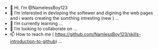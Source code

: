 - 👋 Hi, I’m @NamelessBoy123
- 👀 I’m interested in  devloping the softewer and digining the web pages and i wants  creating the somthing intresting (new )  ...
- 🌱 I’m currently learning ...
- 💞️ I’m looking to collaborate on ...
- 📫 How to reach me  ( https://github.com/NamlessBoy123/skills-introduction-to-github)   ...

<!---
NamlessBoy123/NamlessBoy123 is a ✨ special ✨ repository because its `README.md` (this file) appears on your GitHub profile.
You can click the Preview link to take a look at your changes.
--->
